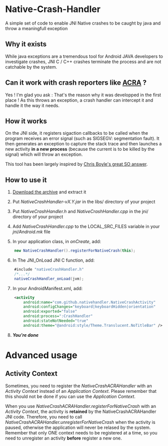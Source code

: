 # Native-Crash-Handler

A simple set of code to enable JNI Native crashes to be caught by java and throw a meaningfull exception


## Why it exists

While java exceptions are a tremendous tool for Android JAVA developers to investigate crashes, JNI C / C++ crashes terminate the process and are not catchable by the system.


## Can it work with crash reporters like [ACRA](https://github.com/ACRA/acra) ?

Yes ! I'm glad you ask : That's the reason why it was developped in the first place !
As this throws an exception, a crash handler can intercept it and handle it the way it needs.


## How it works

On the JNI side, it registers sigaction callbacks to be called when the program receives an error signal (such as SIGSEGV: segmentation fault).
It then generates an exception to capture the stack trace and then launches a new activity **in a new process** (because the current is to be killed by the signal) which will throw an exception.

This tool has been largely inspired by [Chris Boyle's great SO answer](http://stackoverflow.com/a/1789879/1269640).


## How to use it

1.  [Download the archive](https://github.com/SalomonBrys/Native-Crash-Handler/blob/master/NativeCrashHandler.tgz?raw=true) and extract it

2.  Put *NativeCrashHandler-vX.Y.jar* in the libs/ directory of your project

3.  Put *NativeCrashHandler.h* and *NativeCrashHandler.cpp* in the jni/ directory of your project

4.  Add *NativeCrashHandler.cpp* to the LOCAL_SRC_FILES variable in your *jni/Android.mk* file

5.  In your application class, in *onCreate*, add:
```java
    new NativeCrashHandler().registerForNativeCrash(this);
```

6.  In The JNI_OnLoad JNI C function, add:
```java
    #include "nativeCrashHandler.h"
    /*...*/
    nativeCrashHandler_onLoad(jvm);
```

7.  In your AndroidManifest.xml, add:
```xml
    <activity
        android:name="com.github.nativehandler.NativeCrashActivity"
        android:configChanges="keyboard|keyboardHidden|orientation"
        android:exported="false"
        android:process=":CrashHandler"
        android:stateNotNeeded="true"
        android:theme="@android:style/Theme.Translucent.NoTitleBar" />
```

8.  ***You're done***



# Advanced usage

## Activity Context

Sometimes, you need to register the *NativeCrashACRAHandler* with an *Activity Context* instead of an *Application Context*.
Please remember that this should not be done if you can use the *Application Context*.

When you use *NativeCrashACRAHandler.registerForNativeCrash* with an *Activity Context*, the activity is **retained** by the NativeCrashACRAHandler JNI code.
Therefore, you need to call *NativeCrashACRAHandler.unregisterForNativeCrash* when the activity is paused, otherwise the application will never be relased by the system.
Remember that only ONE context needs to be registered at a time, so you need to unregister an activity **before** register a new one.

